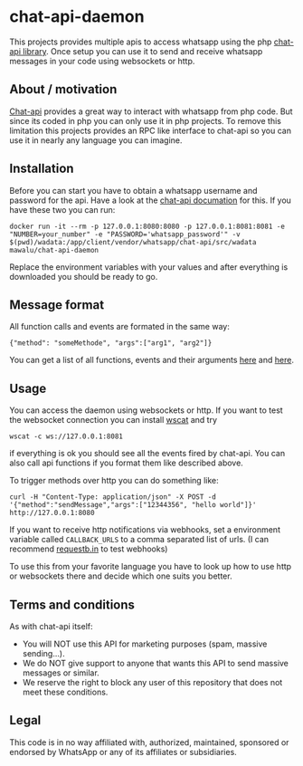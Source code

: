# chat-api-daemon

This projects provides multiple apis to access whatsapp using the php [chat-api library](https://github.com/mgp25/Chat-API). Once setup you can use it to send and receive whatsapp messages in your code using websockets or http.

## About / motivation
[Chat-api](https://github.com/mgp25/Chat-API) provides a great way to interact with whatsapp from php code. But since its coded in php you can only use it in php projects. To remove this limitation this projects provides an RPC like interface to chat-api so you can use it in nearly any language you can imagine.

## Installation
Before you can start you have to obtain a whatsapp username and password for the api. Have a look at the [chat-api documation](https://github.com/mgp25/Chat-API/wiki/WhatsApp-Registration-Flow) for this. If you have these two you can run:

```
docker run -it --rm -p 127.0.0.1:8080:8080 -p 127.0.0.1:8081:8081 -e "NUMBER=your_number" -e "PASSWORD='whatsapp_password'" -v $(pwd)/wadata:/app/client/vendor/whatsapp/chat-api/src/wadata mawalu/chat-api-daemon
```

Replace the environment variables with your values and after everything is downloaded you should be ready to go.

## Message format
All function calls and events are formated in the same way:
```
{"method": "someMethode", "args":["arg1", "arg2"]}
```
You can get a list of all functions, events and their arguments [here](https://github.com/mgp25/Chat-API/wiki/WhatsAPI-Documentation#list-of-all-functions) and [here](https://github.com/mgp25/Chat-API/wiki/WhatsAPI-Documentation#list-of-all-events).

## Usage
You can access the daemon using websockets or http. If you want to test the websocket connection you can install [wscat](https://www.npmjs.com/package/wscat) and try
```
wscat -c ws://127.0.0.1:8081
```
if everything is ok you should see all the events fired by chat-api. You can also call api functions if you format them like described above.

To trigger methods over http you can do something like:
```
curl -H "Content-Type: application/json" -X POST -d '{"method":"sendMessage","args":["12344356", "hello world"]}' http://127.0.0.1:8080
```

If you want to receive http notifications via webhooks, set a environment variable called `CALLBACK_URLS` to a comma separated list of urls.  (I can recommend [requestb.in](http://requestb.in) to test webhooks)

To use this from your favorite language you have to look up how to use http or websockets there and decide which one suits you better.

## Terms and conditions
As with chat-api itself:

- You will NOT use this API for marketing purposes (spam, massive sending...).
- We do NOT give support to anyone that wants this API to send massive messages or similar.
- We reserve the right to block any user of this repository that does not meet these conditions.

## Legal

This code is in no way affiliated with, authorized, maintained, sponsored or endorsed by WhatsApp or any of its affiliates or subsidiaries.
